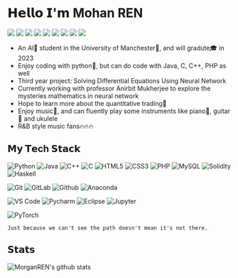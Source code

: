 𝗛𝗲𝗹𝗹𝗼 𝗜'𝗺 Mohan REN
========
[![](https://img.shields.io/badge/-@MorganREN-%23181717?style=flat-square&logo=github)](https://github.com/MorganREN)
[![](https://img.shields.io/badge/-@MohanRen-%23181717?style=flat-square&logo=gitlab)](https://gitlab.cs.man.ac.uk/m33394mr)
[![](https://img.shields.io/badge/-ID:Ren_Mohan-%23181717?style=flat-square&logo=wechat)](https://github.com/MorganREN/MorganREN/blob/master/images/wechat.jpeg)
[![](https://img.shields.io/badge/-公众号:爱幻想的Ren-%23181717?style=flat-square&logo=wechat)]()
[![](https://img.shields.io/badge/-@MOHAN_REN-%23181717?style=flat-square&logo=linkedin)](https://www.linkedin.com/in/mohan-ren-014406200/)
[![](https://img.shields.io/badge/-@mohanren-%23181717?style=flat-square&logo=instagram)](https://www.instagram.com/mohanren/)
[![](https://img.shields.io/badge/-Email:MOHANREN@outlook.com-%23181717?style=flat-square&logo=microsoft-outlook)]()
[![](https://img.shields.io/badge/-@再看就吃了-%23181717?style=flat-square&logo=bilibili)](https://space.bilibili.com/33095332)
[![](https://img.shields.io/badge/-@Mohan_REN-%23181717?style=flat-square&logo=kaggle)](https://www.kaggle.com/mohanren)


- An AI🧠 student in the University of Manchester🏫, and will gradute🎓 in 2023
- Enjoy coding with python🐍, but can do code with Java, C, C++, PHP as well
- Third year project: Solving Differential Equations Using Neural Network
- Currently working with professor Anirbit Mukherjee to explore the mysteries mathematics in neural network
- Hope to learn more about the quantitative trading📖
- Enjoy music🎵, and can fluently play some instruments like piano🎹, guitar🎸 and ukulele
- R&B style music fans🔥🔥🔥


𝗠𝘆 𝗧𝗲ch 𝗦𝘁𝗮𝗰𝗸
-------------
![Python](https://img.shields.io/badge/-Python-007ACC?style=flat-square&logo=python&logoColor=white)
![Java](https://img.shields.io/badge/-Java-%232c3e50?style=flat-square&logo=java)
![C++](https://img.shields.io/badge/-C++-%23333333?style=flat-square&logo=cplusplus)
![C](https://img.shields.io/badge/-C-%23EC4A3F?style=flat-square&logo=c&logoColor=ffffff)
![HTML5](https://img.shields.io/badge/-HTML5-%23E44D27?style=flat-square&logo=html5&logoColor=ffffff)
![CSS3](https://img.shields.io/badge/-CSS3-%231572B6?style=flat-square&logo=css3)
![PHP](https://img.shields.io/badge/-PHP-%23F7DF1C?style=flat-square&logo=php&logoColor=000000&labelColor=%23F7DF1C&color=%23FFCE5A)
![MySQL](https://img.shields.io/badge/-MySQL-%23CC6699?style=flat-square&logo=mysql&logoColor=ffffff)
![Solidity](https://img.shields.io/badge/-Solidity-%231a202c?style=flat-square&logo=solidity)
![Haskell](https://img.shields.io/badge/-Haskell-%231a202c?style=flat-square&logo=haskell)

![Git](https://img.shields.io/badge/-Git-%23F05032?style=flat-square&logo=git&logoColor=%23ffffff)
![GitLab](https://img.shields.io/badge/-GitLab-FCA121?style=flat-square&logo=gitlab)
![Github](https://img.shields.io/badge/-Github-FCA121?style=flat-square&logo=github)
![Anaconda](https://img.shields.io/badge/-Anaconda-%23000000?style=flat-square&logo=anaconda&&logoColor=48B0F1)

![VS Code](https://img.shields.io/badge/-VSCode-%23007ACC?style=flat-square&logo=visual-studio-code)
![Pycharm](https://img.shields.io/badge/-Pycharm-%2300C7B7?style=flat-square&logo=pycharm&logoColor=ffffff)
![Eclipse](https://img.shields.io/badge/-Eclipse-%234B32C3?style=flat-square&logo=eclipse)
![Jupyter](https://img.shields.io/badge/-JupyterNotebook-%2300C7B7?style=flat-square&logo=jupyter&logoColor=ffffff)

![PyTorch](https://img.shields.io/badge/-PyTorch-%23F05032?style=flat-square&logo=pytorch&logoColor=%23ffffff)

`Just because we can't see the path doesn't mean it's not there.`

𝗦𝘁𝗮𝘁𝘀
----

![MorganREN's github stats](https://github-readme-stats.vercel.app/api?username=MorganREN&show_icons=true&theme=apprentice)
